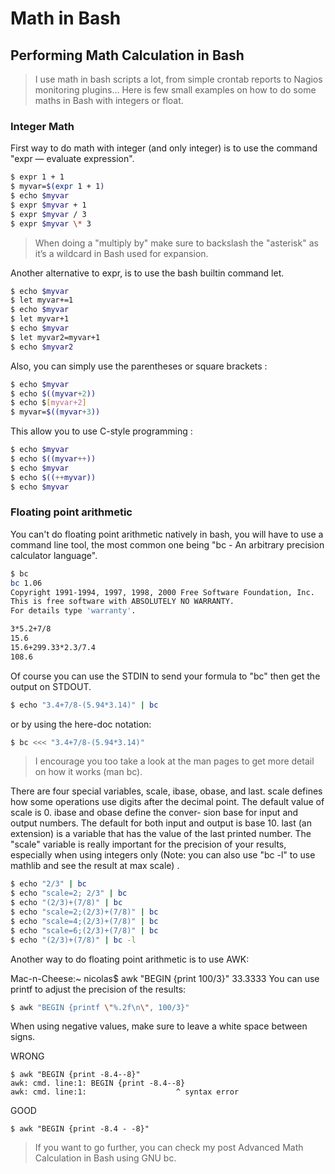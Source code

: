 # Math in Bash

## Performing Math Calculation in Bash
>I use math in bash scripts a lot, from simple crontab reports to Nagios monitoring plugins… Here is few small examples on how to do some maths in Bash with integers or float.

### Integer Math

First way to do math with integer (and only integer) is to use the command "expr — evaluate expression".

```bash
$ expr 1 + 1
$ myvar=$(expr 1 + 1)
$ echo $myvar
$ expr $myvar + 1
$ expr $myvar / 3
$ expr $myvar \* 3
```

> When doing a "multiply by" make sure to backslash the "asterisk"  as it’s a wildcard in Bash used for expansion.

Another alternative to expr, is to use the bash builtin command let.

```bash
$ echo $myvar
$ let myvar+=1
$ echo $myvar
$ let myvar+1
$ echo $myvar
$ let myvar2=myvar+1
$ echo $myvar2
```

Also, you can simply use the parentheses or square brackets :

```bash
$ echo $myvar
$ echo $((myvar+2))
$ echo $[myvar+2]
$ myvar=$((myvar+3))
```

This allow you to use C-style programming :

```bash
$ echo $myvar
$ echo $((myvar++))
$ echo $myvar
$ echo $((++myvar))
$ echo $myvar
```

### Floating point arithmetic

You can't do floating point arithmetic natively in bash, you will have to use a command line tool, the most common one being "bc - An arbitrary precision calculator language".

```bash
$ bc
bc 1.06
Copyright 1991-1994, 1997, 1998, 2000 Free Software Foundation, Inc.
This is free software with ABSOLUTELY NO WARRANTY.
For details type 'warranty'.
```

```bash
3*5.2+7/8
15.6
15.6+299.33*2.3/7.4
108.6
```

Of course you can use the STDIN to send your formula to "bc" then get the output on STDOUT.

```bash
$ echo "3.4+7/8-(5.94*3.14)" | bc
```

or by using the here-doc notation:

```bash
$ bc <<< "3.4+7/8-(5.94*3.14)"
```

> I encourage you too take a look at the man pages to get more detail on how it works (man bc).

There are four special variables, scale, ibase, obase, and last.  scale defines how some operations use digits after the decimal point.  The default value of scale is 0. ibase and obase define the conver-
sion base for input and output numbers.  The default for both input and output is base 10.  last (an extension) is a variable that has the value of the last printed number.
The "scale" variable is really important for the precision of your results, especially when using integers only (Note: you can also use "bc -l" to use mathlib and see the result at max scale) .

```bash
$ echo "2/3" | bc
$ echo "scale=2; 2/3" | bc
$ echo "(2/3)+(7/8)" | bc
$ echo "scale=2;(2/3)+(7/8)" | bc
$ echo "scale=4;(2/3)+(7/8)" | bc
$ echo "scale=6;(2/3)+(7/8)" | bc
$ echo "(2/3)+(7/8)" | bc -l
```

Another way to do floating point arithmetic is to use AWK:

Mac-n-Cheese:~ nicolas$ awk "BEGIN {print 100/3}"
33.3333
You can use printf to adjust the precision of the results:

```bash
$ awk "BEGIN {printf \"%.2f\n\", 100/3}"
```

When using negative values, make sure to leave a white space between signs.

WRONG
```
$ awk "BEGIN {print -8.4--8}"
awk: cmd. line:1: BEGIN {print -8.4--8}
awk: cmd. line:1:                    ^ syntax error
```
GOOD
```
$ awk "BEGIN {print -8.4 - -8}"
```
> If you want to go further, you can check my post Advanced Math Calculation in Bash using GNU bc.
